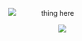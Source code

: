 ㅤㅤㅤㅤㅤㅤㅤㅤㅤㅤㅤ![](https://komarev.com/ghpvc/?username=solarsins&color=FFB6C1&style=plastic&label=༉‧₊˚)ㅤㅤㅤㅤthing here

<p align="center">
  <img src="https://i.ibb.co/5xMmpfhw/banner-thing.png"/>
</p>
